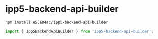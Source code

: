 # ipp5-backend-api-builder

~~~~~ sh
npm install e53e04ac/ipp5-backend-api-builder
~~~~~

~~~~~ mjs
import { Ipp5BackendApiBuilder } from 'ipp5-backend-api-builder';
~~~~~
